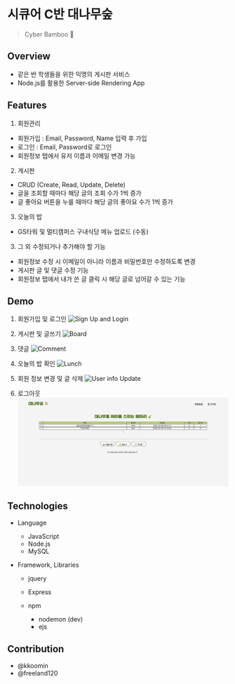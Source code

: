 # 시큐어 C반 대나무숲

> Cyber Bamboo 🎋

## Overview

- 같은 반 학생들을 위한 익명의 게시판 서비스
- Node.js를 활용한 Server-side Rendering App

## Features

1. 회원관리

- 회원가입 : Email, Password, Name 입력 후 가입
- 로그인 : Email, Password로 로그인
- 회원정보 탭에서 유저 이름과 이메일 변경 가능

2. 게시판

- CRUD (Create, Read, Update, Delete)
- 글을 조회할 때마다 해당 글의 조회 수가 1씩 증가
- 글 좋아요 버튼을 누를 때마다 해당 글의 좋아요 수가 1씩 증가

3. 오늘의 밥

- GS타워 및 멀티캠퍼스 구내식당 메뉴 업로드 (수동)

3. 그 외 수정되거나 추가해야 할 기능

- 회원정보 수정 시 이메일이 아니라 이름과 비밀번호만 수정하도록 변경
- 게시판 글 및 댓글 수정 기능
- 회원정보 탭에서 내가 쓴 글 클릭 시 해당 글로 넘어갈 수 있는 기능

## Demo

1. 회원가입 및 로그인
   ![Sign Up and Login](./demo-img/bam-login.gif)

2. 게시판 및 글쓰기
   ![Board](./demo-img/bam-write.gif)

3. 댓글
   ![Comment](./demo-img/bam-comment.gif)

4. 오늘의 밥 확인
   ![Lunch](./demo-img/bam-lunch.gif)

5. 회원 정보 변경 및 글 삭제
   ![User info Update](./demo-img/bam-login.gif)

6. 로그아웃
   ![Logout](./demo-img/bam-logout.gif)

## Technologies

- Language

  - JavaScript
  - Node.js
  - MySQL

- Framework, Libraries

  - jquery
  - Express
  - npm

    - nodemon (dev)
    - ejs

## Contribution

- @kkoomin
- @freeland120
